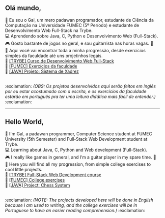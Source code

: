 ## Olá mundo,

:speech_balloon: Eu sou o Gal, um mero padawan programador, estudante de Ciência da Computação na Universidade FUMEC (5º Período) e estudante de Desenvolvimento Web Full-Stack na Trybe. <br>
:computer: Aprendendo sobre Java, C, Python e Desenvolvimento Web (Full-Stack). <br>
:video_game: Gosto bastante de jogos no geral, e sou guitarrista nas horas vagas. :guitar: 
<br>
:mag_right: Aqui você vai encontrar toda a minha progressão, desde exercícios simples da faculdade até uns projetinhos legais. <br>
:open_file_folder: [[TRYBE] Curso de Desenvolvimento Web Full-Stack](https://github.com/GGaldino95/trybe-course) <br>
:open_file_folder: [[FUMEC] Exercícios da faculdade](https://github.com/GGaldino95/exercicios-faculdade) <br>
:open_file_folder: [[JAVA] Projeto: Sistema de Xadrez](https://github.com/GGaldino95/sistema-xadrez-java) <br>

<br>
:exclamation: <i> (OBS: Os projetos desenvolvidos aqui serão feitos em Inglês por eu estar acostumado com a escrita, e os exercícios da faculdade estarão em português pra ter uma leitura didática mais fácil de entender.) </i> :exclamation:

____________________________________________________________________________________________________________________________

## Hello World,


:speech_balloon: I'm Gal, a padawan programmer, Computer Science student at FUMEC University (5th Semester) and Full-Stack Web Development student at Trybe. <br>
:computer: Learning about Java, C, Python and Web development (Full-Stack). <br>
:video_game: I really like games in general, and I'm a guitar player in my spare time. :guitar:
<br>
:mag_right: Here you will find all my progression, from simple college exercises to cool little projects. <br>
:open_file_folder: [[TRYBE] Full-Stack Web Development course](https://github.com/GGaldino95/trybe-course) <br>
:open_file_folder: [[FUMEC] College exercises](https://github.com/GGaldino95/exercicios-facúde) <br>
:open_file_folder: [[JAVA] Project: Chess System](https://github.com/GGaldino95/sistema-xadrez-java) <br>

<br>
:exclamation: <i> (NOTE: The projects developed here will be done in English because I am used to writing, and the college exercises will be in Portuguese to have an easier reading comprehension.) </i>:exclamation:

<!--
**GGaldino95/GGaldino95** is a ✨ _special_ ✨ repository because its `README.md` (this file) appears on your GitHub profile.

Here are some ideas to get you started:

- 🔭 I’m currently working on ...
- 🌱 I’m currently learning ...
- 👯 I’m looking to collaborate on ...
- 🤔 I’m looking for help with ...
-  Ask me about ...
- 📫 How to reach me: ...
- 😄 Pronouns: ...
- ⚡ Fun fact: ...
-->
